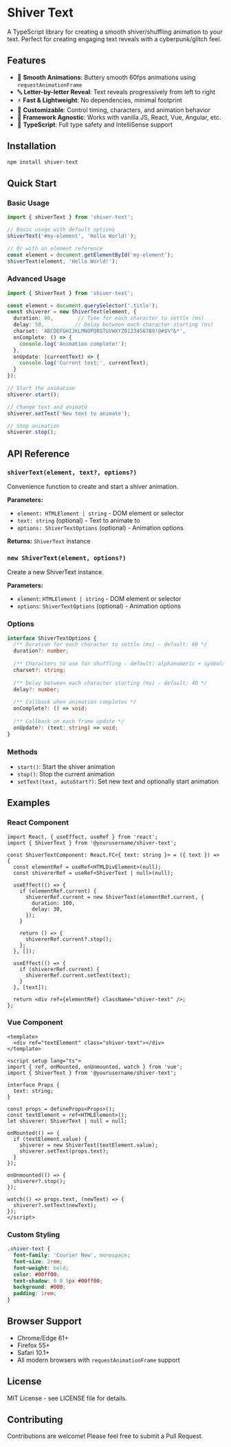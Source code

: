 # Shiver Text

A TypeScript library for creating a smooth shiver/shuffling animation to your text. Perfect for creating engaging text reveals with a cyberpunk/glitch feel.

## Features

- 🎯 **Smooth Animations**: Buttery smooth 60fps animations using `requestAnimationFrame`
- 🔤 **Letter-by-letter Reveal**: Text reveals progressively from left to right
- ⚡ **Fast & Lightweight**: No dependencies, minimal footprint
- 🎨 **Customizable**: Control timing, characters, and animation behavior
- 📱 **Framework Agnostic**: Works with vanilla JS, React, Vue, Angular, etc.
- 🦾 **TypeScript**: Full type safety and IntelliSense support

## Installation

```bash
npm install shiver-text
```

## Quick Start

### Basic Usage

```typescript
import { shiverText } from 'shiver-text';

// Basic usage with default options
shiverText('#my-element', 'Hello World!');

// Or with an element reference
const element = document.getElementById('my-element');
shiverText(element, 'Hello World!');
```

### Advanced Usage

```typescript
import { ShiverText } from 'shiver-text';

const element = document.querySelector('.title');
const shiverer = new ShiverText(element, {
  duration: 80,        // Time for each character to settle (ms)
  delay: 50,          // Delay between each character starting (ms)
  charset: 'ABCDEFGHIJKLMNOPQRSTUVWXYZ0123456789!@#$%^&*',
  onComplete: () => {
    console.log('Animation complete!');
  },
  onUpdate: (currentText) => {
    console.log('Current text:', currentText);
  }
});

// Start the animation
shiverer.start();

// Change text and animate
shiverer.setText('New text to animate');

// Stop animation
shiverer.stop();
```

## API Reference

### `shiverText(element, text?, options?)`

Convenience function to create and start a shiver animation.

**Parameters:**
- `element: HTMLElement | string` - DOM element or selector
- `text: string` (optional) - Text to animate to
- `options: ShiverTextOptions` (optional) - Animation options

**Returns:** `ShiverText` instance

### `new ShiverText(element, options?)`

Create a new ShiverText instance.

**Parameters:**
- `element`: `HTMLElement | string` - DOM element or selector
- `options`: `ShiverTextOptions` (optional) - Animation options

### Options

```typescript
interface ShiverTextOptions {
  /** Duration for each character to settle (ms) - default: 60 */
  duration?: number;
  
  /** Characters to use for shuffling - default: alphanumeric + symbols */
  charset?: string;
  
  /** Delay between each character starting (ms) - default: 40 */
  delay?: number;
  
  /** Callback when animation completes */
  onComplete?: () => void;
  
  /** Callback on each frame update */
  onUpdate?: (text: string) => void;
}
```

### Methods

- `start()`: Start the shiver animation
- `stop()`: Stop the current animation
- `setText(text, autoStart?)`: Set new text and optionally start animation

## Examples

### React Component

```tsx
import React, { useEffect, useRef } from 'react';
import { ShiverText } from '@yourusername/shiver-text';

const ShiverTextComponent: React.FC<{ text: string }> = ({ text }) => {
  const elementRef = useRef<HTMLDivElement>(null);
  const shivererRef = useRef<ShiverText | null>(null);

  useEffect(() => {
    if (elementRef.current) {
      shivererRef.current = new ShiverText(elementRef.current, {
        duration: 100,
        delay: 30,
      });
    }

    return () => {
      shivererRef.current?.stop();
    };
  }, []);

  useEffect(() => {
    if (shivererRef.current) {
      shivererRef.current.setText(text);
    }
  }, [text]);

  return <div ref={elementRef} className="shiver-text" />;
};
```

### Vue Component

```vue
<template>
  <div ref="textElement" class="shiver-text"></div>
</template>

<script setup lang="ts">
import { ref, onMounted, onUnmounted, watch } from 'vue';
import { ShiverText } from '@yourusername/shiver-text';

interface Props {
  text: string;
}

const props = defineProps<Props>();
const textElement = ref<HTMLElement>();
let shiverer: ShiverText | null = null;

onMounted(() => {
  if (textElement.value) {
    shiverer = new ShiverText(textElement.value);
    shiverer.setText(props.text);
  }
});

onUnmounted(() => {
  shiverer?.stop();
});

watch(() => props.text, (newText) => {
  shiverer?.setText(newText);
});
</script>
```

### Custom Styling

```css
.shiver-text {
  font-family: 'Courier New', monospace;
  font-size: 2rem;
  font-weight: bold;
  color: #00ff00;
  text-shadow: 0 0 5px #00ff00;
  background: #000;
  padding: 1rem;
}
```

## Browser Support

- Chrome/Edge 61+
- Firefox 55+
- Safari 10.1+
- All modern browsers with `requestAnimationFrame` support

## License

MIT License - see LICENSE file for details.

## Contributing

Contributions are welcome! Please feel free to submit a Pull Request.